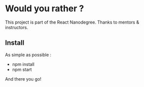 # Would you rather ? 

This project is part of the React Nanodegree.
Thanks to mentors & instructors.

## Install

As simple as possible : 
- npm install
- npm start

And there you go! 